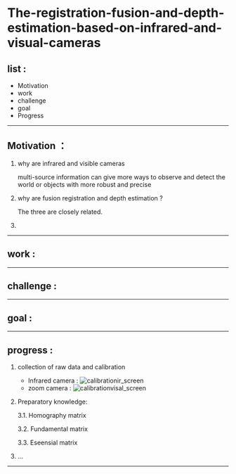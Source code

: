 # The-registration-fusion-and-depth-estimation-based-on-infrared-and-visual-cameras
## list :
* Motivation
* work
* challenge
* goal
* Progress
---
## Motivation ：
1. why are infrared and visible cameras

   multi-source information can give more ways to observe and detect the world or objects with more robust and precise
3. why are fusion registration and depth estimation ?

   The three are closely related. 
4. 
---
## work :
---

## challenge :

---
## goal :

---
## progress :
1. collection of raw data and calibration
      * Infrared camera :
      ![calibrationir_screen](https://github.com/Popeye-Wu/The-registration-fusion-and-depth-estimation-based-on-infrared-and-visible-cameras/assets/102772656/5719e6fd-1cdf-4ebd-9321-2b079e438cd9)
      * zoom camera :
      ![calibrationvisal_screen](https://github.com/Popeye-Wu/The-registration-fusion-and-depth-estimation-based-on-infrared-and-visible-cameras/assets/102772656/720963f9-fcc2-4fa4-9a76-3b7555800796)

4. Preparatory knowledge:
   
   3.1. Homography matrix
   
   3.2. Fundamental matrix
   
   3.3. Eseensial matrix
6. ...

   
---


 

